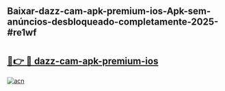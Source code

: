 ## Baixar-dazz-cam-apk-premium-ios-Apk-sem-anúncios-desbloqueado-completamente-2025-#re1wf

# <h2><a href="https://ainizakaria.my?title=dazz-cam-apk-premium-ios&ref=22M">🔗👉 🔴 dazz-cam-apk-premium-ios</a></h2>

[![acn](https://github.com/user-attachments/assets/0f9c940e-d8b0-45ae-aac7-cd30a18b3e1c)](https://ainizakaria.my?title=dazz-cam-apk-premium-ios&ref=22M)

